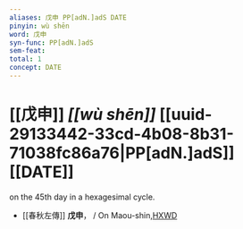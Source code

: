 ```yaml
---
aliases: 戊申 PP[adN.]adS DATE
pinyin: wù shēn
word: 戊申
syn-func: PP[adN.]adS
sem-feat: 
total: 1
concept: DATE 
---
```

# [[戊申]] *[[wù shēn]]*  [[uuid-29133442-33cd-4b08-8b31-71038fc86a76|PP[adN.]adS]] [[DATE]]
on the 45th day in a hexagesimal cycle.
 - [[春秋左傳]] **戊申**， / On Maou-shin,[HXWD](https://hxwd.org/textview.html?location=KR1e0001_tls_009-676a.13)
